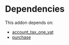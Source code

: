 # Dependencies

This addon depends on:

- [account_tax_one_vat](../../odoo-bringout-oca-account-invoicing-account_tax_one_vat)
- [purchase](../../odoo-bringout-oca-ocb-purchase)
